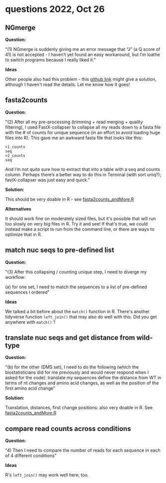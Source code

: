 # questions 2022, Oct 26

## NGmerge

**Question:**   

"(1) NGmerge is suddenly giving me an error message that “J” (a Q score of 41) is not accepted - I haven’t yet found an easy workaround, but I’m loathe to switch programs because I really liked it." 

**Ideas**

Other people also had this problem - this [github link](https://github.com/jsh58/NGmerge/issues/4) might give a solution, although I haven't read the details.   Let me know how it goes!


## fasta2counts

**Question:**

"(2) After all my pre-processing (trimming + read merging + quality filtering), I used FastX-collapser to collapse all my reads down to a fasta file with the # of counts for unique sequence (in an effort to avoid loading huge files into R). This gave me an awkward fasta file that looks like this:
```
>1_counts
seq
>2_counts
seq 
```
And I’m not quite sure how to extract that into a table with a seq and counts column. Perhaps there’s a better way to do this in Terminal (with sort uniq?); fastX-collapser was just easy and quick."

**Solution:**

This should be very doable in R - see [fasta2counts_andMore.R](codeBits/forJeannette/forJeannette_2022_Oct26/fasta2counts_andMore.R)

**Alternatives**

It should work fine on moderately sized files, but it's possible that will run too slowly on very big files in R. Try it and see!  If that's true, we could instead make a script to run from the command line, or there are ways to optimize that in R.


## match nuc seqs to pre-defined list

**Question:**

"(3) After this collapsing / counting unique step, I need to diverge my workflow:

(a) for one set, I need to match the sequences to a list of pre-defined sequences I ordered"

**Ideas**

We talked a bit before about the `match()` function in R.  There's another tidyverse function `left_join()` that may also do well with this.   Did you get anywhere with `match()` ?

## translate nuc seqs and get distance from wild-type

**Question:**

"(b) for the other (DMS set), I need to do the following (which the biostatisticians did for me previously and would never respond when I asked for the code):
translate my sequences
define the distance from WT in terms of nt changes and amino acid changes, as well as the position of the first amino acid change"

**Solution:**

Translation, distances, first change positions: also very doable in R. See [fasta2counts_andMore.R](codeBits/forJeannette/forJeannette_2022_Oct26/fasta2counts_andMore.R)


## compare read counts across conditions

**Question:**

"4) Then I need to compare the number of reads for each sequence in each of 4 different conditions"

**Ideas**

R's `left_join()` may work well here, too.